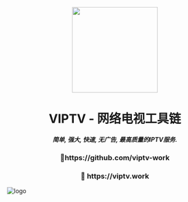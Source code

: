 <div align="center">
<img src="https://raw.githubusercontent.com/viptv-work/viptv-work.github.io/master/docs/VIPTV-LOGO-LONG-FINAL%401x-600x175.png" height="200" />
<h1 >VIPTV - 网络电视工具链</h1>
<h5>简单, 强大, 快速, 无广告, 最高质量的IPTV服务.</h5>  
<h3 >🔗https://github.com/viptv-work</h3>
<h3 >🔗 https://viptv.work</h3>   
</div>

![logo](https://github.com/viptv-work/.github/assets/28900094/10b00fac-edcd-4c0b-be4f-67ed717c1614)
